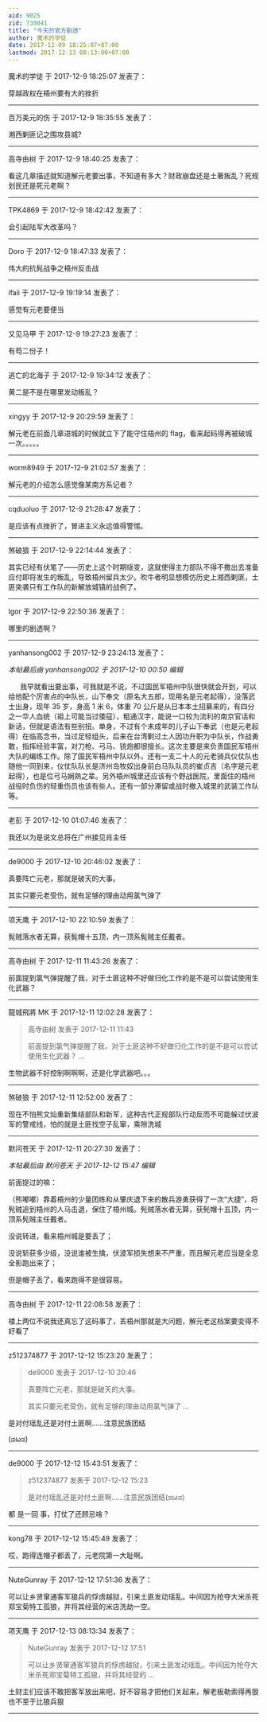 ```yaml
---
aid: 9025
zid: 730041
title: "今天的官方剧透"
author: 魔术的学徒
date: 2017-12-09 18:25:07+07:00
lastmod: 2017-12-13 08:13:00+07:00
---
```


魔术的学徒 于 2017-12-9 18:25:07 发表了：

穿越政权在梧州要有大的挫折

---

百万美元的伤 于 2017-12-9 18:35:55 发表了：

湘西剿匪记之围攻县城?

---

高寺由树 于 2017-12-9 18:40:25 发表了：

看这几章描述就知道解元老要出事，不知道有多大？财政崩盘还是土著叛乱？死规划民还是死元老啊？

---

TPK4869 于 2017-12-9 18:42:42 发表了：

会引起陆军大改革吗？

---

Doro 于 2017-12-9 18:47:33 发表了：

伟大的抗髡战争之梧州反击战

---

ifaii 于 2017-12-9 19:19:14 发表了：

感觉有元老要便当

---

又见马甲 于 2017-12-9 19:27:23 发表了：

有芶二份子！

---

逃亡的北海子 于 2017-12-9 19:34:12 发表了：

黄二是不是在哪里发动叛乱？

---

xingyy 于 2017-12-9 20:29:59 发表了：

解元老在前面几章进城的时候就立下了能守住梧州的 flag，看来起码得再被破城一次。。。。。

---

worm8949 于 2017-12-9 21:02:57 发表了：

解元老的介绍怎么感觉像某南方系记者？

---

cqduoluo 于 2017-12-9 21:28:47 发表了：

是应该有点挫折了，冒进主义永远值得警惕。

---

煞破狼 于 2017-12-9 22:14:44 发表了：

其实已经有伏笔了——历史上这个时期瑶变，这就使得主力部队不得不撒出去准备应付即将发生的叛乱，导致梧州留兵太少。吹牛者明显想模仿历史上湘西剿匪，土匪突袭只有工作队的新解放城镇的战例了。

---

Igor 于 2017-12-9 22:50:36 发表了：

哪里的剧透啊？

---

yanhansong002 于 2017-12-9 23:24:13 发表了：

_本帖最后由 yanhansong002 于 2017-12-10 00:50 编辑_

&nbsp; &nbsp;&nbsp; &nbsp;我早就看出要出事，可我就是不说，不过国民军梧州中队很快就会开到，可以给他配个厉害点的中队长，山下奉文（原名大五郎，现用名是元老起得），没落武士出身，现年 35 岁，身高 1 米 6，体重 70 公斤是从日本本土招募来的，有四分之一华人血统（祖上可能当过倭寇），粗通汉字，能说一口较为流利的南京官话和新话，但就是语法有些别扭。单身，不过有个未成年的儿子山下奉武（也是元老起得）在临高念书，当过足轻组头，后来在台湾剿过土人因功升职为中队长，作战勇敢，指挥经验丰富，对刀枪、弓马、铳炮都很擅长。这次主要是来负责国民军梧州大队的编练工作。除了国民军梧州中队以外，还有一支二十人的元老骑兵仪仗队也随他一同到来，仪仗队队长是济州岛牧奴出身前白马队队员的崔贞吉（名字是元老起得），也是位弓马娴熟之辈。另外梧州城里还应该有个野战医院，里面住的梧州战役时负伤的轻重伤员也该有些人。还有一部分滞留或战时撤入城里的武装工作队等。

---

老彭 于 2017-12-10 01:07:46 发表了：

我还以为是说文总将在广州接见肖主任

---

de9000 于 2017-12-10 20:46:02 发表了：

真要阵亡元老，那就是破天的大事。

其实只要元老受伤，就有足够的理由动用氯气弹了

---

项天鹰 于 2017-12-10 22:10:59 发表了：

髨贼落水者无算，获髨帽十五顶，内一顶系髨贼主任戴者。

---

高寺由树 于 2017-12-11 11:43:26 发表了：

前面提到氯气弹提醒了我，对于土匪这种不好做归化工作的是不是可以尝试使用生化武器？

---

龍城飛將 MK 于 2017-12-11 12:02:28 发表了：

> 高寺由树 发表于 2017-12-11 11:43
>
> 前面提到氯气弹提醒了我，对于土匪这种不好做归化工作的是不是可以尝试使用生化武器？ ...

生物武器不好控制啊啊啊，还是化学武器吧。。。

---

煞破狼 于 2017-12-11 12:52:00 发表了：

现在不怕熊文灿重新集结部队和新军，这种古代正规部队行动反而不可能躲过伏波军的警戒线，怕的就是土匪找空子乱窜，乘隙洗城

---

默问苍天 于 2017-12-11 20:27:30 发表了：

_本帖最后由 默问苍天 于 2017-12-12 15:47 编辑_

前面提过的嘛：

（熊嘟嘟）靠着梧州的少量团练和从肇庆退下来的散兵游勇获得了一次“大捷”，将髡贼追到梧州的人马击退，保住了梧州城。髡贼落水者无算，获髡帽十五顶，内一顶系髡贼主任戴者。

没说转进，看来梧州城是要丢了；

没说斩获多少级，没说谁被生擒，伏波军损失想来不严重，而且解元老应当是全息全影跑出来了；

但是帽子丢了，看来跑得不是很容易。

---

高寺由树 于 2017-12-11 22:08:58 发表了：

楼上两位不说我还真忘了这码事了，丢梧州那就是大问题，解元老这档案要变得不好看了

---

z512374877 于 2017-12-12 15:23:20 发表了：

> de9000 发表于 2017-12-10 20:46
>
> 真要阵亡元老，那就是破天的大事。
>
> 其实只要元老受伤，就有足够的理由动用氯气弹了 ...

是对付瑶乱还是对付土匪啊……注意民族团结

(ಡωಡ)

---

de9000 于 2017-12-12 15:43:51 发表了：

> z512374877 发表于 2017-12-12 15:23
>
> 是对付瑶乱还是对付土匪啊……注意民族团结(ಡωಡ)

都 是一回 事，打仗了还顾忌啥？

---

kong78 于 2017-12-12 15:45:49 发表了：

哎，跑得连帽子都丢了，元老院第一大耻啊。

---

NuteGunray 于 2017-12-12 17:51:36 发表了：

可以让乡贤窜通客军狼兵的俘虏越狱，引来土匪发动瑶乱。中间因为抢夺大米杀死郑宝菊特工孤狼，并将其经营的米店洗劫一空。

---

项天鹰 于 2017-12-13 08:13:34 发表了：

> NuteGunray 发表于 2017-12-12 17:51
>
> 可以让乡贤窜通客军狼兵的俘虏越狱，引来土匪发动瑶乱。中间因为抢夺大米杀死郑宝菊特工孤狼，并将其经营的 ...

土财主们应该不敢把客军放出来吧，好不容易才把他们关起来，解老板勒索得再狠也不至于比狼兵狠

---
